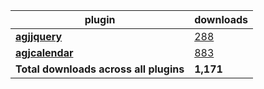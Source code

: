 plugin|downloads
------|----------
[**agjjquery**](https://www.npmjs.com/package/agjjquery)|[288](https://www.npmjs.com/package/agjjquery)
[**agjcalendar**](https://www.npmjs.com/package/agjcalendar)|[883](https://www.npmjs.com/package/agjcalendar)
**Total downloads across all plugins**|**1,171**
